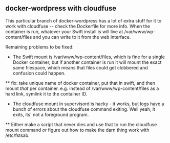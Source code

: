 docker-wordpress with cloudfuse
-------------------------------

This particular branch of docker-wordpress has a lot of extra stuff for it to work with cloudfuse -- check the Dockerfile for more info. When the container is run, whatever your Swift install is will live at /var/www/wp-content/files and you can write to it from the web interface.

Remaining problems to be fixed:

* The Swift mount is /var/www/wp-content/files, which is fine for a single Docker container, but if another container is run it will mount the exact same filespace, which means that files could get clobbered and confusion could happen.

** fix: take unique name of docker container, put that in swift, and then mount *that* per container. e.g. instead of /var/www/wp-content/files as a hard link, symlink it to the container ID.
* The cloudfuse mount in supervisord is hacky - it works, but logs have a bunch of errors about the cloudfuse command exiting. Well yeah, it exits, its' not a foreground program.

** Either make a script that never dies and use that to run the cloudfuse mount command *or* figure out how to make the darn thing work with /etc/fstsab.

 
